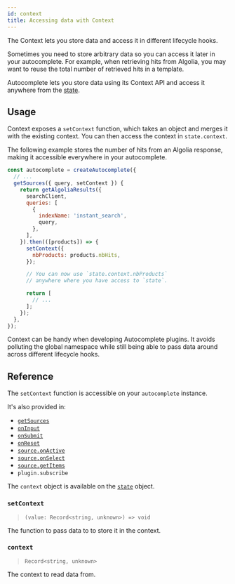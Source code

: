 ```yaml
---
id: context
title: Accessing data with Context
---
```


The Context lets you store data and access it in different lifecycle hooks.

Sometimes you need to store arbitrary data so you can access it later in your autocomplete. For example, when retrieving hits from Algolia, you may want to reuse the total number of retrieved hits in a template.

Autocomplete lets you store data using its Context API and access it anywhere from the [state](/docs/state).

## Usage

Context exposes a `setContext` function, which takes an object and merges it with the existing context. You can then access the context in `state.context`.

The following example stores the number of hits from an Algolia response, making it accessible everywhere in your autocomplete.

```js
const autocomplete = createAutocomplete({
  // ...
  getSources({ query, setContext }) {
    return getAlgoliaResults({
      searchClient,
      queries: [
        {
          indexName: 'instant_search',
          query,
        },
      ],
    }).then(([products]) => {
      setContext({
        nbProducts: products.nbHits,
      });

      // You can now use `state.context.nbProducts`
      // anywhere where you have access to `state`.

      return [
        // ...
      ];
    });
  },
});
```

Context can be handy when developing Autocomplete plugins. It avoids polluting the global namespace while still being able to pass data around across different lifecycle hooks.

## Reference

The `setContext` function is accessible on your `autocomplete` instance.

It's also provided in:
- [`getSources`](createAutocomplete#getsources)
- [`onInput`](createAutocomplete#oninput)
- [`onSubmit`](createAutocomplete#onsubmit)
- [`onReset`](createAutocomplete#onreset)
- [`source.onActive`](sources#onactive)
- [`source.onSelect`](sources#onselect)
- [`source.getItems`](sources#getitems)
- `plugin.subscribe`

The `context` object is available on the [`state`](/docs/state) object.

### `setContext`

> `(value: Record<string, unknown>) => void`

The function to pass data to to store it in the context.

### `context`

> `Record<string, unknown>`

The context to read data from.
